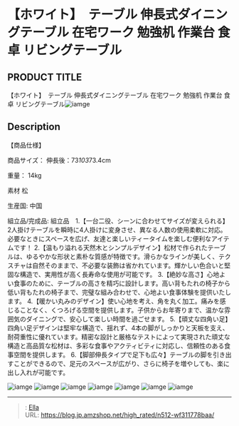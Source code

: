 # 【ホワイト】　テーブル 伸長式ダイニングテーブル 在宅ワーク 勉強机 作業台 食卓 リビングテーブル


## PRODUCT TITLE 

【ホワイト】　テーブル 伸長式ダイニングテーブル 在宅ワーク 勉強机 作業台 食卓 リビングテーブル![iamge](https://b2bfiles1.gigab2b.cn/image/wkseller/301/20230920_eac6be117b3fa1dd320ee831a4c9dc12.jpg)

## Description

【商品仕様】




商品サイズ：
伸長後：73*103*73.4cm


重量：
14kg


素材
松


生産国:
中国


組立品/完成品:
組立品　1.【一台二役、シーンに合わせてサイズが変えられる】2人掛けテーブルを瞬時に4人掛けに変身させ、異なる人数の使用柔軟に対応。必要なときにスペースを広げ、友達と楽しいティータイムを楽しむ便利なアイテムです！
2.【温もり溢れる天然木とシンプルデザイン】松材で作られたテーブルは、ゆるやかな形状と素朴な質感が特徴です。滑らかなラインが美しく、テクスチャは自然そのままで、不必要な装飾は省かれています。輝かしい色合いと堅固な構造で、実用性が高く長寿命な使用が可能です。
3.【絶妙な高さ】心地よい食事のために、テーブルの高さを精巧に設計します。高い背もたれの椅子から低い背もたれの椅子まで、完璧な組み合わせで、心地よい食事体験を提供いたします。
4.【暖かい丸みのデザイン】使い心地を考え、角を丸く加工。痛みを感じることなく、くつろげる空間を提供します。子供からお年寄りまで、温かな雰囲気のダイニングで、安心して楽しい時間を過ごせます。
5.【頑丈な四角い足】四角い足デザインは堅牢な構造で、揺れず、4本の脚がしっかりと天板を支え、耐荷重性に優れています。精密な設計と厳格なテストによって実現された頑丈な構造と高品質な松材は、多彩な食事やアクティビティに対応し、信頼性のある食事空間を提供します。
6.【脚部伸長タイプで足下も広々】テーブルの脚を引き出すことができるので、足元のスペースが広がり、さらに椅子を増やしても、楽に出し入れが可能です。




![iamge](https://b2bfiles1.gigab2b.cn/image/wkseller/301/20230920_de8047224fb9cad5ce699dd3d8c885e6.jpg)
![iamge](https://b2bfiles1.gigab2b.cn/image/wkseller/301/20230920_a75849a8992fa6a34e661ed2f603adca.jpg)
![iamge](https://b2bfiles1.gigab2b.cn/image/wkseller/301/20230920_1434b8752063894278bcc7cf2b96d549.jpg)
![iamge](https://b2bfiles1.gigab2b.cn/image/wkseller/301/20230920_a756a9228131b8e4a021036fc7cd0e4a.jpg)
![iamge](https://b2bfiles1.gigab2b.cn/image/wkseller/301/20230920_4f4202b5057d69daa8b4cab36a27267c.jpg)
![iamge](https://b2bfiles1.gigab2b.cn/image/wkseller/301/20230920_03e1d43c861d929afdf863a577fe8b27.jpg)
![iamge](https://b2bfiles1.gigab2b.cn/image/wkseller/301/20230920_b655524f785f47b1c34aa928b72242e0.jpg)


---

> : [Ella](https://blog.jp.amzshop.net/)  
> URL: https://blog.jp.amzshop.net/high_rated/n512-wf311778baa/  

